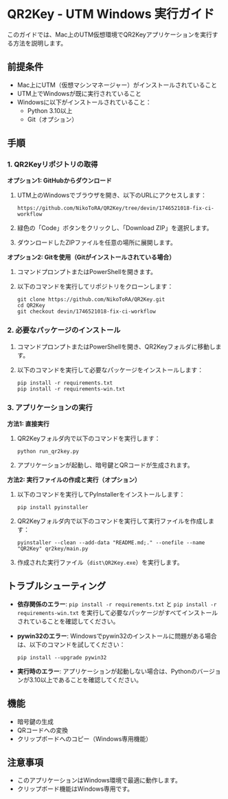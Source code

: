 # QR2Key - UTM Windows 実行ガイド

このガイドでは、Mac上のUTM仮想環境でQR2Keyアプリケーションを実行する方法を説明します。

## 前提条件

- Mac上にUTM（仮想マシンマネージャー）がインストールされていること
- UTM上でWindowsが既に実行されていること
- Windowsに以下がインストールされていること：
  - Python 3.10以上
  - Git（オプション）

## 手順

### 1. QR2Keyリポジトリの取得

**オプション1: GitHubからダウンロード**

1. UTM上のWindowsでブラウザを開き、以下のURLにアクセスします：
   ```
   https://github.com/NikoToRA/QR2Key/tree/devin/1746521018-fix-ci-workflow
   ```

2. 緑色の「Code」ボタンをクリックし、「Download ZIP」を選択します。

3. ダウンロードしたZIPファイルを任意の場所に展開します。

**オプション2: Gitを使用（Gitがインストールされている場合）**

1. コマンドプロンプトまたはPowerShellを開きます。

2. 以下のコマンドを実行してリポジトリをクローンします：
   ```
   git clone https://github.com/NikoToRA/QR2Key.git
   cd QR2Key
   git checkout devin/1746521018-fix-ci-workflow
   ```

### 2. 必要なパッケージのインストール

1. コマンドプロンプトまたはPowerShellを開き、QR2Keyフォルダに移動します。

2. 以下のコマンドを実行して必要なパッケージをインストールします：
   ```
   pip install -r requirements.txt
   pip install -r requirements-win.txt
   ```

### 3. アプリケーションの実行

**方法1: 直接実行**

1. QR2Keyフォルダ内で以下のコマンドを実行します：
   ```
   python run_qr2key.py
   ```

2. アプリケーションが起動し、暗号鍵とQRコードが生成されます。

**方法2: 実行ファイルの作成と実行（オプション）**

1. 以下のコマンドを実行してPyInstallerをインストールします：
   ```
   pip install pyinstaller
   ```

2. QR2Keyフォルダ内で以下のコマンドを実行して実行ファイルを作成します：
   ```
   pyinstaller --clean --add-data "README.md;." --onefile --name "QR2Key" qr2key/main.py
   ```

3. 作成された実行ファイル（`dist\QR2Key.exe`）を実行します。

## トラブルシューティング

- **依存関係のエラー**: `pip install -r requirements.txt` と `pip install -r requirements-win.txt` を実行して必要なパッケージがすべてインストールされていることを確認してください。

- **pywin32のエラー**: Windowsでpywin32のインストールに問題がある場合は、以下のコマンドを試してください：
  ```
  pip install --upgrade pywin32
  ```

- **実行時のエラー**: アプリケーションが起動しない場合は、Pythonのバージョンが3.10以上であることを確認してください。

## 機能

- 暗号鍵の生成
- QRコードへの変換
- クリップボードへのコピー（Windows専用機能）

## 注意事項

- このアプリケーションはWindows環境で最適に動作します。
- クリップボード機能はWindows専用です。
